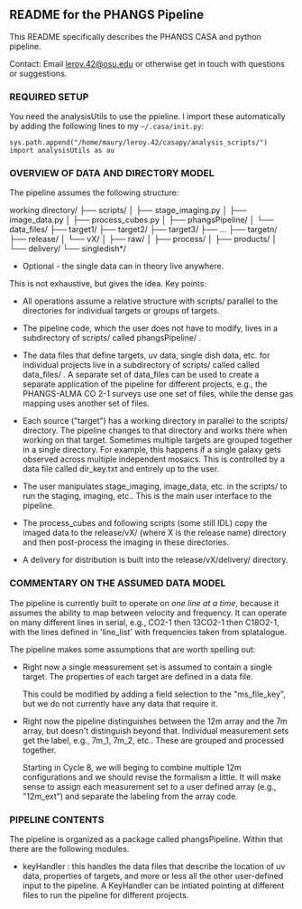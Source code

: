 ## README for the PHANGS Pipeline

This README specifically describes the PHANGS CASA and python
pipeline. 

Contact: Email leroy.42@osu.edu or otherwise get in touch with
questions or suggestions.

### REQUIRED SETUP

You need the analysisUtils to use the ppieline. I import these
automatically by adding the following lines to my `~/.casa/init.py`:

```
sys.path.append("/home/maury/leroy.42/casapy/analysis_scripts/")
import analysisUtils as au
```

### OVERVIEW OF DATA AND DIRECTORY MODEL

The pipeline assumes the following structure:

working directory/
├── scripts/
│   ├── stage_imaging.py
│   ├── image_data.py
│   ├── process_cubes.py
│   ├── phangsPipeline/
│   └── data_files/
├── target1/
├── target2/
├── target3/
├── ...
├── targetn/
├── release/
│   └── vX/
│   	├── raw/
│   	├── process/
│   	├── products/
│   	└── delivery/
└── singledish*/

* Optional - the single data can in theory live anywhere.

This is not exhaustive, but gives the idea. Key points:

* All operations assume a relative structure with scripts/ parallel to
  the directories for individual targets or groups of targets.

* The pipeline code, which the user does not have to modify, lives in
  a subdirectory of scripts/ called phangsPipeline/ .

* The data files that define targets, uv data, single dish data,
  etc. for individual projects live in a subdirectory of scripts/
  called called data_files/ . A separate set of data_files can be used
  to create a separate application of the pipeline for different
  projects, e.g., the PHANGS-ALMA CO 2-1 surveys use one set of files,
  while the dense gas mapping uses another set of files.

* Each source ("target") has a working directory in parallel to the
  scripts/ directory. The pipeline changes to that directory and works
  there when working on that target. Sometimes multiple targets are
  grouped together in a single directory. For example, this happens if
  a single galaxy gets observed across multiple independent
  mosaics. This is controlled by a data file called dir_key.txt and
  entirely up to the user.

* The user manipulates stage_imaging, image_data, etc. in the scripts/
  to run the staging, imaging, etc.. This is the main user interface
  to the pipeline.

* The process_cubes and following scripts (some still IDL) copy the
  imaged data to the release/vX/ (where X is the release name)
  directory and then post-process the imaging in these directories.

* A delivery for distribution is built into the release/vX/delivery/
  directory.

### COMMENTARY ON THE ASSUMED DATA MODEL

The pipeline is currently built to operate on *one line at a time*,
because it assumes the ability to map between velocity and
frequency. It can operate on many different lines in serial, e.g.,
CO2-1 then 13CO2-1 then C18O2-1, with the lines defined in 'line_list'
with frequencies taken from splatalogue.

The pipeline makes some assumptions that are worth spelling out:

* Right now a single measurement set is assumed to contain a single
  target. The properties of each target are defined in a data
  file. 

  This could be modified by adding a field selection to the
  "ms_file_key", but we do not currently have any data that require
  it.

* Right now the pipeline distinguishes between the 12m array and the
  7m array, but doesn't distinguish beyond that. Individual
  measurement sets get the label, e.g., 7m_1, 7m_2, etc.. These are
  grouped and processed together. 

  Starting in Cycle 8, we will beging to combine multiple 12m
  configurations and we should revise the formalism a little. It will
  make sense to assign each measurement set to a user defined array
  (e.g., "12m_ext") and separate the labeling from the array code.

### PIPELINE CONTENTS

The pipeline is organized as a package called phangsPipeline. Within
that there are the following modules.

* keyHandler : this handles the data files that describe the location
  of uv data, properties of targets, and more or less all the other
  user-defined input to the pipeline. A KeyHandler can be intiated
  pointing at different files to run the pipeline for different
  projects.


